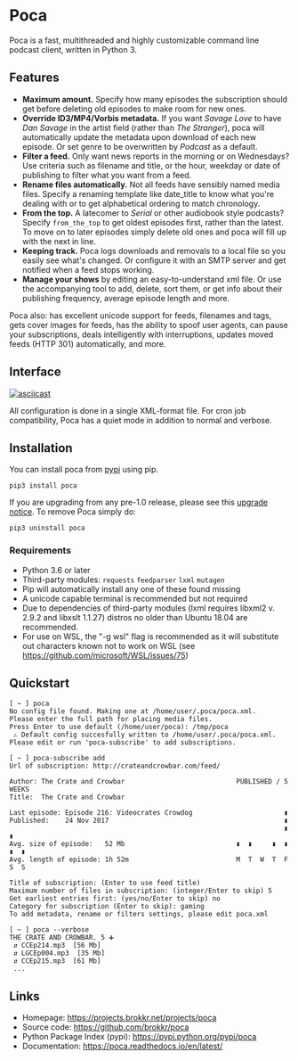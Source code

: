 Poca
====

Poca is a fast, multithreaded and highly customizable command line podcast 
client, written in Python 3.

Features
--------

-   **Maximum amount.** Specify how many episodes the subscription should get 
before deleting old episodes to make room for new ones.
-   **Override ID3/MP4/Vorbis metadata.** If you want *Savage Love* to have 
   *Dan Savage* in the artist field (rather than *The Stranger*), poca will 
   automatically update the metadata upon download of each new episode. Or set 
   genre to be overwritten by *Podcast* as a default.
-   **Filter a feed.** Only want news reports in the morning or on 
Wednesdays? Use criteria such as filename and title, or the hour, weekday or 
date of publishing to filter what you want from a feed.
-   **Rename files automatically.** Not all feeds have sensibly named media 
files. Specify a renaming template like date\_title to know what you're 
dealing with or to get alphabetical ordering to match chronology.
-   **From the top.** A latecomer to *Serial* or other audiobook style 
podcasts? Specify `from_the_top` to get oldest episodes first, rather than 
the latest. To move on to later episodes simply delete old ones and poca will 
fill up with the next in line.
-   **Keeping track.** Poca logs downloads and removals to a local file so 
you easily see what's changed. Or configure it with an SMTP server and get 
notified when a feed stops working.
-   **Manage your shows** by editing an easy-to-understand xml file. Or use 
the accompanying tool to add, delete, sort them, or get info about their 
publishing frequency, average episode length and more.

Poca also: has excellent unicode support for feeds, filenames and tags, gets 
cover images for feeds, has the ability to spoof user agents, can pause your 
subscriptions, deals intelligently with interruptions, updates moved feeds 
(HTTP 301) automatically, and more.

Interface
---------

[![asciicast](https://asciinema.org/a/rhntenkCKcn7zkmfQRdgjre1S.svg)](https://asciinema.org/a/rhntenkCKcn7zkmfQRdgjre1S)

All configuration is done in a single XML-format file. For cron job 
compatibility, Poca has a quiet mode in addition to normal and verbose.

Installation
------------

You can install poca from [pypi](https://pypi.python.org/pypi/poca) using pip.

``` sourceCode
pip3 install poca
```

If you are upgrading from any pre-1.0 release, please see this 
[upgrade notice](https://poca.readthedocs.io/en/latest/Upgrade.html). To 
remove Poca simply do:

``` sourceCode
pip3 uninstall poca
```

### Requirements

-   Python 3.6 or later
-   Third-party modules: `requests` `feedparser` `lxml` `mutagen`
-   Pip will automatically install any one of these found missing
-   A unicode capable terminal is recommended but not required
-   Due to dependencies of third-party modules (lxml requires libxml2 v. 2.9.2 
  and libxslt 1.1.27) distros no older than Ubuntu 18.04 are recommended.
- For use on WSL, the "-g wsl" flag is recommended as it will substitute out 
  characters known not to work on WSL (see 
  https://github.com/microsoft/WSL/issues/75)

Quickstart
----------

``` sourceCode
[ ~ ] poca
No config file found. Making one at /home/user/.poca/poca.xml.
Please enter the full path for placing media files.
Press Enter to use default (/home/user/poca): /tmp/poca
 ⚠ Default config succesfully written to /home/user/.poca/poca.xml.
Please edit or run 'poca-subscribe' to add subscriptions.

[ ~ ] poca-subscribe add
Url of subscription: http://crateandcrowbar.com/feed/

Author: The Crate and Crowbar                            PUBLISHED / 5 WEEKS
Title:  The Crate and Crowbar

Last episode: Episode 216: Videocrates Crowdog                       ▮
Published:    24 Nov 2017                                            ▮
                                                                     ▮     ▮
Avg. size of episode:   52 Mb                            ▮  ▮     ▮  ▮  ▮  ▮
Avg. length of episode: 1h 52m                           M  T  W  T  F  S  S

Title of subscription: (Enter to use feed title)
Maximum number of files in subscription: (integer/Enter to skip) 5
Get earliest entries first: (yes/no/Enter to skip) no
Category for subscription (Enter to skip): gaming
To add metadata, rename or filters settings, please edit poca.xml

[ ~ ] poca --verbose
THE CRATE AND CROWBAR. 5 ➕
 ⇵ CCEp214.mp3  [56 Mb]
 ⇵ LGCEp004.mp3  [35 Mb]
 ⇵ CCEp215.mp3  [61 Mb]
 ...
```


Links
-----

-   Homepage: <https://projects.brokkr.net/projects/poca>
-   Source code: <https://github.com/brokkr/poca>
-   Python Package Index (pypi): <https://pypi.python.org/pypi/poca>
-   Documentation: <https://poca.readthedocs.io/en/latest/>

